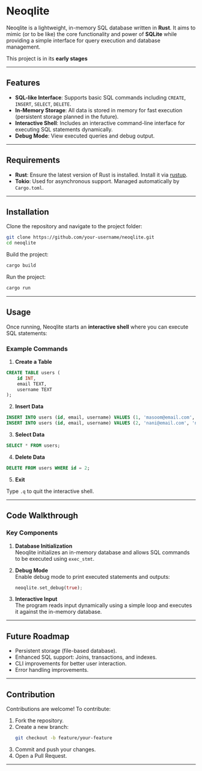 # Neoqlite  

Neoqlite is a lightweight, in-memory SQL database written in **Rust**. It aims to mimic (or to be like) the core functionality and power of **SQLite** while providing a simple interface for query execution and database management.

This project is in its **early stages** 

---

## Features  

- **SQL-like Interface**: Supports basic SQL commands including `CREATE`, `INSERT`, `SELECT`, `DELETE`.  
- **In-Memory Storage**: All data is stored in memory for fast execution (persistent storage planned in the future).  
- **Interactive Shell**: Includes an interactive command-line interface for executing SQL statements dynamically.  
- **Debug Mode**: View executed queries and debug output.  

---

## Requirements  

- **Rust**: Ensure the latest version of Rust is installed. Install it via [rustup](https://rustup.rs/).  
- **Tokio**: Used for asynchronous support. Managed automatically by `Cargo.toml`.  

---

## Installation  

Clone the repository and navigate to the project folder:

```bash
git clone https://github.com/your-username/neoqlite.git
cd neoqlite
```

Build the project:

```bash
cargo build
```

Run the project:

```bash
cargo run
```

---

## Usage  

Once running, Neoqlite starts an **interactive shell** where you can execute SQL statements:

### Example Commands  

1. **Create a Table**  

```sql
CREATE TABLE users (
    id INT,
    email TEXT,
    username TEXT
);
```

2. **Insert Data**  

```sql
INSERT INTO users (id, email, username) VALUES (1, 'masoom@email.com', 'masoom');
INSERT INTO users (id, email, username) VALUES (2, 'nani@email.com', 'nani');
```

3. **Select Data**  

```sql
SELECT * FROM users;
```

4. **Delete Data**  

```sql
DELETE FROM users WHERE id = 2;
```

5. **Exit**  

Type `.q` to quit the interactive shell.  

---

## Code Walkthrough  

### Key Components  

1. **Database Initialization**  
   Neoqlite initializes an in-memory database and allows SQL commands to be executed using `exec_stmt`.

2. **Debug Mode**  
   Enable debug mode to print executed statements and outputs:  
   ```rust
   neoqlite.set_debug(true);
   ```

3. **Interactive Input**  
   The program reads input dynamically using a simple loop and executes it against the in-memory database.  

---

## Future Roadmap  

- Persistent storage (file-based database).  
- Enhanced SQL support: Joins, transactions, and indexes.  
- CLI improvements for better user interaction.  
- Error handling improvements.  

---

## Contribution  

Contributions are welcome! To contribute:  

1. Fork the repository.  
2. Create a new branch:  
   ```bash
   git checkout -b feature/your-feature
   ```
3. Commit and push your changes.  
4. Open a Pull Request.  

---
